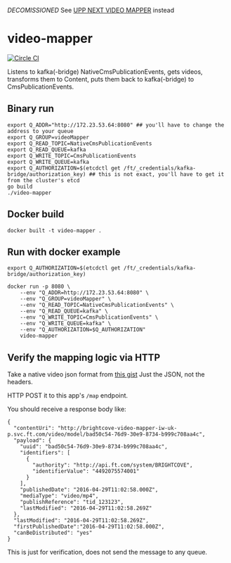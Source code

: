 *DECOMISSIONED*
See [UPP NEXT VIDEO MAPPER](https://github.com/Financial-Times/upp-next-video-mapper) instead

# video-mapper
[![Circle CI](https://circleci.com/gh/Financial-Times/video-mapper/tree/master.png?style=shield)](https://circleci.com/gh/Financial-Times/video-mapper/tree/master)

Listens to kafka(-bridge) NativeCmsPublicationEvents, gets videos, transforms them to Content, puts them back to kafka(-bridge) to CmsPublicationEvents.

## Binary run

```
export Q_ADDR="http://172.23.53.64:8080" ## you'll have to change the address to your queue
export Q_GROUP=videoMapper
export Q_READ_TOPIC=NativeCmsPublicationEvents
export Q_READ_QUEUE=kafka
export Q_WRITE_TOPIC=CmsPublicationEvents
export Q_WRITE_QUEUE=kafka
export Q_AUTHORIZATION=$(etcdctl get /ft/_credentials/kafka-bridge/authorization_key) ## this is not exact, you'll have to get it from the cluster's etcd
go build
./video-mapper
```

## Docker build

`docker built -t video-mapper .`

## Run with docker example
```
export Q_AUTHORIZATION=$(etcdctl get /ft/_credentials/kafka-bridge/authorization_key)

docker run -p 8080 \
    --env "Q_ADDR=http://172.23.53.64:8080" \
    --env "Q_GROUP=videoMapper" \
    --env "Q_READ_TOPIC=NativeCmsPublicationEvents" \
    --env "Q_READ_QUEUE=kafka" \
    --env "Q_WRITE_TOPIC=CmsPublicationEvents" \
    --env "Q_WRITE_QUEUE=kafka" \
    --env "Q_AUTHORIZATION=$Q_AUTHORIZATION"
    video-mapper
```

## Verify the mapping logic via HTTP

Take a native video json format from [this gist](https://gist.github.com/kovacshuni/d16077e084d6fb3dc0aec6d6ee4239a5#file-message-on-nativecmspublicationevents-txt)
Just the JSON, not the headers.

HTTP POST it to this app's `/map` endpoint.

You should receive a response body like:
```
{
  "contentUri": "http://brightcove-video-mapper-iw-uk-p.svc.ft.com/video/model/bad50c54-76d9-30e9-8734-b999c708aa4c",
  "payload": {
    "uuid": "bad50c54-76d9-30e9-8734-b999c708aa4c",
    "identifiers": [
      {
        "authority": "http://api.ft.com/system/BRIGHTCOVE",
        "identifierValue": "4492075574001"
      }
    ],
    "publishedDate": "2016-04-29T11:02:58.000Z",
    "mediaType": "video/mp4",
    "publishReference": "tid_123123",
    "lastModified": "2016-04-29T11:02:58.269Z"
  },
  "lastModified": "2016-04-29T11:02:58.269Z",
  "firstPublishedDate":"2016-04-29T11:02:58.000Z",
  "canBeDistributed": "yes"
}
```

This is just for verification, does not send the message to any queue.
